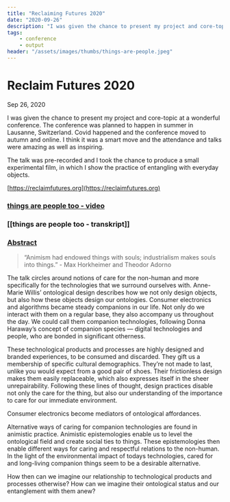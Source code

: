```yaml
---
title: "Reclaiming Futures 2020"
date: "2020-09-26"
description: "I was given the chance to present my project and core-topic at a wonderful conference. The talk was pre-recorded and I took the chance to produce a small experimental film, in which I show the practice of entangling with everyday objects."
tags:
    - conference
    - output
header: "/assets/images/thumbs/things-are-people.jpeg"
---
```

# Reclaim Futures 2020
Sep 26, 2020

I was given the chance to present my project and core-topic at a wonderful conference. The conference was planned to happen in summer in Lausanne, Switzerland. Covid happened and the conference moved to autumn and online. I think it was a smart move and the attendance and talks were amazing as well as inspiring.

The talk was pre-recorded and I took the chance to produce a small experimental film, in which I show the practice of entangling with everyday objects.

[https://reclaimfutures.org](https://reclaimfutures.org)

### [things are people too - video](https://file-zudedy.cyon.net/f/b699a31cb9a3482aa188/)

### [[things are people too - transkript]]

### [Abstract](https://reclaimfutures.org/rf2020/events/things-are-people-too.html)
> “Animism had endowed things with souls; industrialism makes souls into things.” - Max Horkheimer and Theodor Adorno

The talk circles around notions of care for the non-human and more specifically for the technologies that we surround ourselves with. Anne-Marie Willis’ ontological design describes how we not only design objects, but also how these objects design our ontologies. Consumer electronics and algorithms became steady companions in our life. Not only do we interact with them on a regular base, they also accompany us throughout the day. We could call them companion technologies, following Donna Haraway’s concept of companion species — digital technologies and people, who are bonded in significant otherness.

These technological products and processes are highly designed and branded experiences, to be consumed and discarded. They gift us a membership of specific cultural demographics. They’re not made to last, unlike you would expect from a good pair of shoes. Their frictionless design makes them easily replaceable, which also expresses itself in the sheer unrepairability. Following these lines of thought, design practices disable not only the care for the thing, but also our understanding of the importance to care for our immediate environment.

Consumer electronics become mediators of ontological affordances.

Alternative ways of caring for companion technologies are found in animistic practice. Animistic epistemologies enable us to level the ontological field and create social ties to things. These epistemologies then enable different ways for caring and respectful relations to the non-human. In the light of the environmental impact of todays technologies, cared for and long-living companion things seem to be a desirable alternative.

How then can we imagine our relationship to technological products and processes otherwise? How can we imagine their ontological status and our entanglement with them anew?